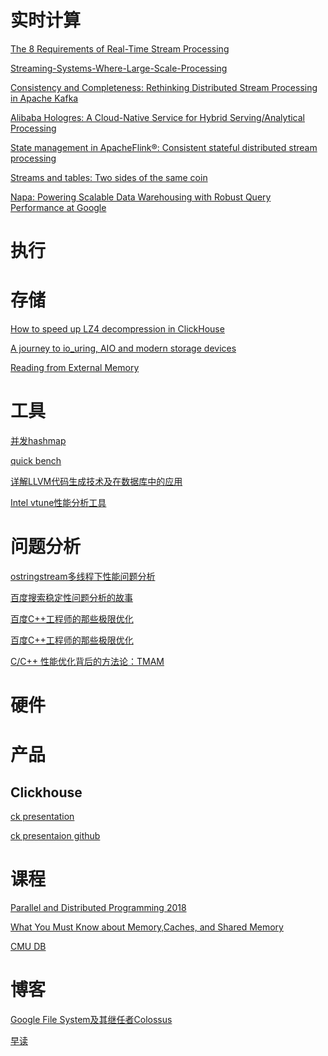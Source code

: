 # 实时计算
[The 8 Requirements of Real-Time Stream Processing](https://cs.brown.edu/~ugur/8rulesSigRec.pdf)

[Streaming-Systems-Where-Large-Scale-Processing]()

[Consistency and Completeness: Rethinking Distributed Stream Processing in Apache Kafka]()

[Alibaba Hologres: A Cloud-Native Service for Hybrid Serving/Analytical Processing]()

[State management in ApacheFlink®: Consistent stateful distributed stream processing]()

[Streams and tables: Two sides of the same coin]()

[Napa: Powering Scalable Data Warehousing with Robust Query Performance at Google](http://vldb.org/pvldb/vol14/p2986-sankaranarayanan.pdf)


# 执行

# 存储
[How to speed up LZ4 decompression in ClickHouse](https://habr.com/en/company/yandex/blog/457612/)

[A journey to io_uring, AIO and modern storage devices](https://clickhouse.tech/blog/en/2021/reading-from-external-memory/)

[Reading from External Memory](https://arxiv.org/pdf/2102.11198.pdf)

# 工具
[并发hashmap](https://greg7mdp.github.io/parallel-hashmap/)

[quick bench](https://quick-bench.com/)

[详解LLVM代码生成技术及在数据库中的应用](https://mp.weixin.qq.com/s/iMcohNy16eSzEr_HbNCOIA)

[Intel vtune性能分析工具](https://www.intel.com/content/www/us/en/developer/tools/oneapi/vtune-profiler.html#gs.ferunh)

# 问题分析
[ostringstream多线程下性能问题分析](http://chys.info/blog/2017-11-06-ostringstream-performance)

[百度搜索稳定性问题分析的故事](https://mp.weixin.qq.com/s/IHVUnyhJr4fhiopMLOJqjA)

[百度C++工程师的那些极限优化](https://mp.weixin.qq.com/s/0Ofo8ak7-UXuuOoD0KIHwA)

[百度C++工程师的那些极限优化](https://mp.weixin.qq.com/s/q2673V1thyXadKaCnDnBcQ)

[C/C++ 性能优化背后的方法论：TMAM](https://www.cnblogs.com/vivotech/p/14547399.html)

# 硬件

# 产品

## Clickhouse
[ck presentation](https://presentations.clickhouse.tech/)

[ck presentaion github](https://github.com/ClickHouse/clickhouse-presentations)

# 课程
[Parallel and Distributed Programming 2018](https://www.eidos.ic.i.u-tokyo.ac.jp/~tau/lecture/parallel_distributed/2018/)

[What You Must Know about Memory,Caches, and Shared Memory](https://www.eidos.ic.i.u-tokyo.ac.jp/~tau/lecture/parallel_distributed/2018/slides/pdf/memory2.pdf)

[CMU DB](https://15721.courses.cs.cmu.edu/spring2020/schedule.html)

# 博客
[Google File System及其继任者Colossus](https://levy.at/blog/22)

[早读](https://www.maybe.news/issues)
